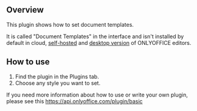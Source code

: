 ## Overview

This plugin shows how to set document templates.

It is called "Document Templates" in the interface and isn't installed by default in cloud, [self-hosted](https://github.com/ONLYOFFICE/DocumentServer) and [desktop version](https://github.com/ONLYOFFICE/DesktopEditors) of ONLYOFFICE editors. 

## How to use

1. Find the plugin in the Plugins tab.
2. Сhoose any style you want to set.

If you need more information about how to use or write your own plugin, please see this https://api.onlyoffice.com/plugin/basic